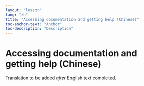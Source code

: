 ```yaml
---
layout: "lesson"
lang: "zh"
title: "Accessing documentation and getting help (Chinese)"
toc-anchor-text: "Anchor"
toc-description: "Description"
---
```


# Accessing documentation and getting help (Chinese)

Translation to be added _after_ English text completed.
